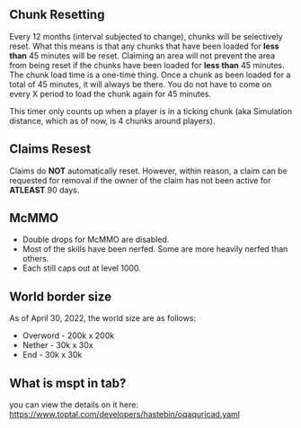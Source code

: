 ## Chunk Resetting
Every 12 months (interval subjected to change), chunks will be selectively reset. What this means is that any chunks that have been loaded for **less than** 45 minutes will be reset. Claiming an area will not prevent the area from being reset if the chunks have been loaded for **less than** 45 minutes. The chunk load time is a one-time thing. Once a chunk as been loaded for a total of 45 minutes, it will always be there. You do not have to come on every X period to load the chunk again for 45 minutes. 

This timer only counts up when a player is in a ticking chunk (aka Simulation distance, which as of now, is 4 chunks around players).

## Claims Resest
Claims do **NOT** automatically reset. However, within reason, a claim can be requested for removal if the owner of the claim has not been active for **ATLEAST** 90 days.


## McMMO
- Double drops for McMMO are disabled.
- Most of the skills have been nerfed. Some are more heavily nerfed than others.
- Each still caps out at level 1000.


## World border size
As of April 30, 2022, the world size are as follows:
- Overword - 200k x 200k
- Nether - 30k x 30x
- End - 30k x 30k


## What is mspt in tab?
you can view the details on it here: https://www.toptal.com/developers/hastebin/oqaquricad.yaml
